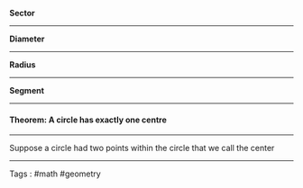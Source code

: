 **Sector**  
___
 **Diameter** 
 ___
**Radius** 
___
**Segment** 
___

#### Theorem: A circle has exactly one centre
___
Suppose a circle had two points within the circle that we call the center 
____
Tags : #math #geometry